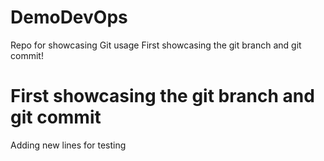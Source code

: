 # DemoDevOps
Repo for showcasing Git usage
First showcasing the git branch and git commit!
# First showcasing the git branch and git commit 
Adding new lines for testing
